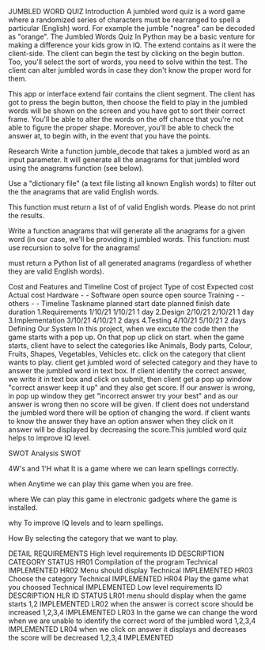JUMBLED WORD QUIZ
Introduction
A jumbled word quiz is a word game where a randomized series of characters must be rearranged to spell a particular (English) word. For example the jumble "nogrea" can be decoded as "orange". The Jumbled Words Quiz In Python may be a basic venture for making a difference your kids grow in IQ. The extend contains as it were the client-side. The client can begin the test by clicking on the begin button. Too, you'll select the sort of words, you need to solve within the test. The client can alter jumbled words in case they don't know the proper word for them.

This app or interface extend fair contains the client segment. The client has got to press the begin button, then choose the field to play in the jumbled words will be shown on the screen and you have got to sort their correct frame. You'll be able to alter the words on the off chance that you're not able to figure the proper shape. Moreover, you'll be able to check the answer at, to begin with, in the event that you have the points.

Research
Write a function jumble_decode that takes a jumbled word as an input parameter. It will generate all the anagrams for that jumbled word using the anagrams function (see below).

Use a "dictionary file" (a text file listing all known English words) to filter out the the anagrams that are valid English words.

This function must return a list of of valid English words. Please do not print the results.

Write a function anagrams that will generate all the anagrams for a given word (in our case, we'll be providing it jumbled words. This function: must use recursion to solve for the anagrams!

must return a Python list of all generated anagrams (regardless of whether they are valid English words).

Cost and Features and Timeline
Cost of project
Type of cost	Expected cost	Actual cost
Hardware	-	-
Software	open source	open source
Training	-	-
others	-	-
Timeline
Taskname	planned start date	planned finish date	duration
1.Requirements	1/10/21	1/10/21	1 day
2.Design	2/10/21	2/10/21	1 day
3.Implementation	3/10/21	4/10/21	2 days
4.Testing	4/10/21	5/10/21	2 days
Defining Our System
In this project, when we excute the code then the game starts with a pop up. On that pop up click on start. when the game starts, client have to select the categories like Animals, Body parts, Colour, Fruits, Shapes, Vegetables, Vehicles etc. click on the category that client wants to play. client get jumbled word of selected category and they have to answer the jumbled word in text box. If client identify the correct answer, we write it in text box and click on submit, then client get a pop up window "correct answer keep it up" and they also get score. If our answer is wrong, in pop up window they get "incorrect answer try your best" and as our answer is wrong then no score will be given. If client does not understand the jumbled word there will be option of changing the word. if client wants to know the answer they have an option answer when they click on it answer will be displayed by decreasing the score.This jumbled word quiz helps to improve IQ level.

SWOT Analysis
SWOT

4W's and 1'H
what
It is a game where we can learn spellings correctly.

when
Anytime we can play this game when you are free.

where
We can play this game in electronic gadgets where the game is installed.

why
To improve IQ levels and to learn spellings.

How
By selecting the category that we want to play.

DETAIL REQUIREMENTS
High level requirements
ID	DESCRIPTION	CATEGORY	STATUS
HR01	Compilation of the program	Technical	IMPLEMENTED
HR02	Menu should display	Technical	IMPLEMENTED
HR03	Choose the category	Technical	IMPLEMENTED
HR04	Play the game what you choosed	Technical	IMPLEMENTED
Low level requirements
ID	DESCRIPTION	HLR ID	STATUS
LR01	menu should display when the game starts	1,2	IMPLEMENTED
LR02	when the answer is correct score should be increased	1,2,3,4	IMPLEMENTED
LR03	In the game we can change the word when we are unable to identify the correct word of the jumbled word	1,2,3,4	IMPLEMENTED
LR04	when we click on answer it displays and decreases the score will be decreased	1,2,3,4	IMPLEMENTED
